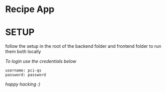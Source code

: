 # **Recipe App**

# SETUP

follow the setup in the root of the backend folder and frontend folder to run them both locally

_To login use the credentials below_

```
username: pci-qs
password: password
```

_happy hacking :)_

